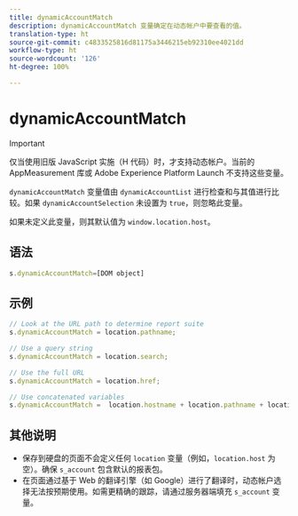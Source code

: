 ```yaml
---
title: dynamicAccountMatch
description: dynamicAccountMatch 变量确定在动态帐户中要查看的值。
translation-type: ht
source-git-commit: c4833525816d81175a3446215eb92310ee4021dd
workflow-type: ht
source-wordcount: '126'
ht-degree: 100%

---
```



# dynamicAccountMatch

>[!IMPORTANT]
>
>仅当使用旧版 JavaScript 实施（H 代码）时，才支持动态帐户。当前的 AppMeasurement 库或 Adobe Experience Platform Launch 不支持这些变量。

`dynamicAccountMatch` 变量值由 `dynamicAccountList` 进行检查和与其值进行比较。如果 `dynamicAccountSelection` 未设置为 `true`，则忽略此变量。

如果未定义此变量，则其默认值为 `window.location.host`。

## 语法

```js
s.dynamicAccountMatch=[DOM object]
```

## 示例

```js
// Look at the URL path to determine report suite
s.dynamicAccountMatch = location.pathname;

// Use a query string
s.dynamicAccountMatch = location.search;

// Use the full URL
s.dynamicAccountMatch = location.href;

// Use concatenated variables
s.dynamicAccountMatch =  location.hostname + location.pathname + location.search;
```

## 其他说明

* 保存到硬盘的页面不会定义任何 `location` 变量（例如，`location.host` 为空）。确保 `s_account` 包含默认的报表包。
* 在页面通过基于 Web 的翻译引擎（如 Google）进行了翻译时，动态帐户选择无法按预期使用。如需更精确的跟踪，请通过服务器端填充 `s_account` 变量。
